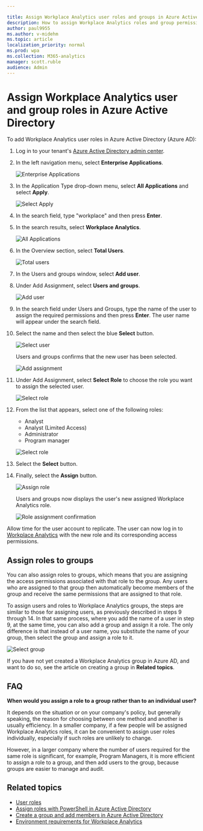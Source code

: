 ```yaml
---

title: Assign Workplace Analytics user roles and groups in Azure Active Directory (AAD)
description: How to assign Workplace Analytics roles and group permissions in Azure Active Directory (AAD)
author: paul9955
ms.author: v-midehm
ms.topic: article
localization_priority: normal 
ms.prod: wpa
ms.collection: M365-analytics
manager: scott.ruble
audience: Admin
---
```


# Assign Workplace Analytics user and group roles in Azure Active Directory

To add Workplace Analytics user roles in Azure Active Directory (Azure AD):

1. Log in to your tenant's [Azure Active Directory admin center](https://aad.portal.azure.com).

2. In the left navigation menu, select **Enterprise Applications**.

    ![Enterprise Applications](../images/WpA/Use/enterprise-applications-1.png)

3. In the Application Type drop-down menu, select **All Applications** and select **Apply**.

    ![Select Apply](../images/WpA/Use/apply-button_90.png)

4. In the search field, type "workplace" and then press **Enter**.

5. In the search results, select **Workplace Analytics**.

    ![All Applications](../images/WpA/Use/all-applications-2.png)

6. In the Overview section, select **Total Users**.

    ![Total users](../images/WpA/Use/total-users-3.png)

7. In the Users and groups window, select **Add user**.

8. Under Add Assignment, select **Users and groups**.

   ![Add user](../images/WpA/Use/add-user-4.png)

9. In the search field under Users and Groups, type the name of the user to assign the required permissions and then press **Enter**. The user name will appear under the search field.

10. Select the name and then select the blue **Select** button.

      ![Select user](../images/WpA/Use/select-user-5.png)

    Users and groups confirms that the new user has been selected.

       ![Add assignment](../images/WpA/Use/user-selected-6.png)

11. Under Add Assignment, select **Select Role** to choose the role you want to assign the selected user.

      ![Select role](../images/WpA/Use/select-role-7.png)

12. From the list that appears, select one of the following roles:
    <ul>
    <li>Analyst</li>
    <li>Analyst (Limited Access)</li>
    <li>Administrator</li>
    <li>Program manager</li></ul>

    ![Select role](../images/WpA/Use/select-role-8.png)

13. Select the **Select** button.

14. Finally, select the **Assign** button.

     ![Assign role](../images/WpA/Use/assign-role-9.png)

    Users and groups now displays the user's new assigned Workplace Analytics role.

       ![Role assignment confirmation](../images/WpA/Use/new-role-assigned-10.png)

Allow time for the user account to replicate. The user can now log in to [Workplace Analytics](https://workplaceanalytics.office.com) with the new role and its corresponding access permissions.

## Assign roles to groups

You can also assign roles to groups, which means that you are assigning the access permissions associated with that role to the group. Any users who are assigned to that group then automatically become members of the group and receive the same permissions that are assigned to that role.

To assign users and roles to Workplace Analytics groups, the steps are similar to those for assigning users, as previously described in steps 9 through 14. In that same process, where you add the name of a user in step 9, at the same time, you can also add a group and assign it a role. The only difference is that instead of a user name, you substitute the name of your group, then select the group and assign a role to it.

   ![Select group](../images/WpA/Use/select-group-b.png)

If you have not yet created a Workplace Analytics group in Azure AD, and want to do so, see the article on creating a group in **Related topics**.

## FAQ

**When would you assign a role to a group rather than to an individual user?**

It depends on the situation or on your company's policy, but generally speaking, the reason for choosing between one method and another is usually efficiency. In a smaller company, if a few people will be assigned Workplace Analytics roles, it can be convenient to assign user roles individually, especially if such roles are unlikely to change.

However, in a larger company where the number of users required for the same role is significant, for example, Program Managers, it is more efficient to assign a role to a group, and then add users to the group, because groups are easier to manage and audit.

## Related topics

- [User roles](../use/user-roles.md)
- [Assign roles with PowerShell in Azure Active Directory](https://docs.microsoft.com/workplace-analytics/use/using-powershell-to-assign-roles)
- [Create a group and add members in Azure Active Directory](https://docs.microsoft.com/azure/active-directory/fundamentals/active-directory-groups-create-azure-portal)
- [Environment requirements for Workplace Analytics](environment-requirements.md)
